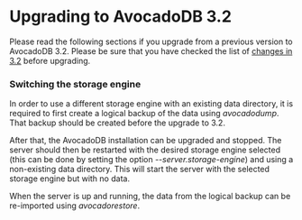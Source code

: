 Upgrading to AvocadoDB 3.2
=========================

Please read the following sections if you upgrade from a previous
version to AvocadoDB 3.2. Please be sure that you have checked the list
of [changes in 3.2](../../ReleaseNotes/UpgradingChanges32.md) before
upgrading.

### Switching the storage engine

In order to use a different storage engine with an existing data directory,
it is required to first create a logical backup of the data using *avocadodump*.
That backup should be created before the upgrade to 3.2.

After that, the AvocadoDB installation can be upgraded and stopped. The server
should then be restarted with the desired storage engine selected (this can be 
done by setting the option *--server.storage-engine*) and using a non-existing 
data directory. This will start the server with the selected storage engine
but with no data.

When the server is up and running, the data from the logical backup can be 
re-imported using *avocadorestore*.
